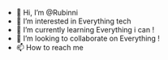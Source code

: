 - 👋 Hi, I’m @Rubinni
- 👀 I’m interested in Everything tech 
- 🌱 I’m currently learning Everything i can !
- 💞️ I’m looking to collaborate on Everything !
- 📫 How to reach me 

<!---
Rubinni/Rubinni is a ✨ special ✨ repository because its `README.md` (this file) appears on your GitHub profile.
You can click the Preview link to take a look at your changes.
--->
